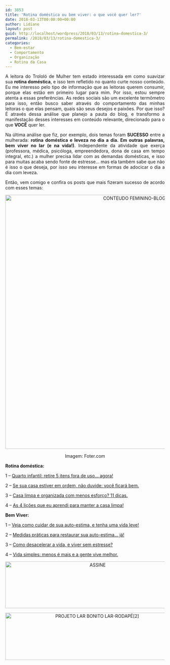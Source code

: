```yaml
---
id: 3853
title: 'Rotina doméstica ou bem viver: o que você quer ler?'
date: 2018-03-13T00:00:00+00:00
author: Lidiane
layout: post
guid: http://localhost/wordpress/2018/03/13/rotina-domestica-3/
permalink: /2018/03/13/rotina-domestica-3/
categories:
  - Bem-estar
  - Comportamento
  - Organização
  - Rotina da Casa
---
```

<p align="justify">
  A leitora do Trololó de Mulher tem estado interessada em como suavizar sua <strong>rotina doméstica</strong>, e isso tem refletido no quanto curte nosso conteúdo. Eu me interesso pelo tipo de informação que as leitoras querem consumir, porque elas estão em primeiro lugar para mim. Por isso, estou sempre atenta a essas preferências. As redes sociais são um excelente termômetro para isso, então busco saber através do comportamento das minhas leitoras o que elas pensam, quais são seus desejos e paixões. Por que isso? É através dessa análise que planejo a pauta do blog, e transformo a manifestação desses interesses em conteúdo relevante, direcionado para o que <strong>VOCÊ</strong> quer ler.
</p>

<p align="justify">
  Na última análise que fiz, por exemplo, dois temas foram <strong>SUCESSO</strong> entre a mulherada: <strong>rotina doméstica e leveza no dia a dia. Em outras palavras, bem viver no lar (e na vida!)</strong>. Independente da atividade que exerça (professora, médica, psicóloga, empreendedora, dona de casa em tempo integral, etc.) a mulher precisa lidar com as demandas domésticas, e isso para muitas acaba sendo fonte de estresse… mas ela também sabe que não é isso o que deseja, por isso seu interesse em formas de adocicar o dia a dia com leveza.
</p>

<p align="justify">
  Então, vem comigo e confira os posts que mais fizeram sucesso de acordo com esses temas:
</p>

<p align="center">
  <img class="alignnone size-full wp-image-14574" src="http://www.trololodemulher.com.br/blog/wp-content/uploads/2018/03/CONTEUDO-FEMININO-BLOG.jpg" alt="CONTEUDO FEMININO-BLOG" width="800" height="800" />
</p>

<p align="center">
  Imagem: Foter.com
</p>

<p align="justify">
  <strong>Rotina doméstica:</strong>
</p>

<p align="justify">
  1 – <a href="http://www.trololodemulher.com.br/2016/03/15/quarto-infanti/" target="_blank">Quarto infantil: retire 5 itens fora de uso… agora!</a>
</p>

<p align="justify">
  2 – <a href="http://www.trololodemulher.com.br/2014/08/18/casa-em-ordem-2/" target="_blank">Se sua casa estiver em ordem, não duvide: você ficará bem.</a>
</p>

<p align="justify">
  3 – <a href="http://www.trololodemulher.com.br/2016/01/06/casa-limpa-e-organizada/" target="_blank">Casa limpa e organizada com menos esforço? 11 dicas.</a>
</p>

<p align="justify">
  4 – <a href="http://www.trololodemulher.com.br/2016/02/23/casa-limpa/" target="_blank">As 4 lições que eu aprendi para manter a casa limpa!</a>
</p>

<p align="justify">
  <strong>Bem Viver:</strong>
</p>

<p align="justify">
  1 – <a href="http://www.trololodemulher.com.br/2017/02/17/autoestima-2/" target="_blank">Veja como cuidar de sua auto-estima, e tenha uma vida leve!</a>
</p>

<p align="justify">
  2 – <a href="http://www.trololodemulher.com.br/2016/05/30/autoestima/" target="_blank">Medidas práticas para restaurar sua auto-estima… já!</a>
</p>

<p align="justify">
  3 – <a href="http://www.trololodemulher.com.br/2015/08/21/viver-sem-estresse/" target="_blank">Como desacelerar a vida, e viver sem estresse?</a>
</p>

<p align="justify">
  4 – <a href="http://www.trololodemulher.com.br/2015/07/03/vida-simples/" target="_blank">Vida simples: menos é mais e a gente vive melhor.</a>
</p>

<p align="center">
  <a href="http://feedburner.google.com/fb/a/mailverify?uri=blogbichafemea&loc=pt_BR" target="_blank"><img class="alignnone size-full wp-image-14011" src="http://www.trololodemulher.com.br/blog/wp-content/uploads/2017/08/ASSINE.jpg" alt="ASSINE" width="568" height="147" /></a>
</p>

<p align="center">
  <a href="http://www.trololodemulher.com.br/projeto-lar-bonito-lar/"><img class="wp-image-14554 size-full" src="http://www.trololodemulher.com.br/blog/wp-content/uploads/2018/02/PROJETO-LAR-BONITO-LAR-RODAPÉ2.jpg" alt="PROJETO LAR BONITO LAR-RODAPÉ[2]" width="565" height="149" /></a>
</p>

<p align="justify">